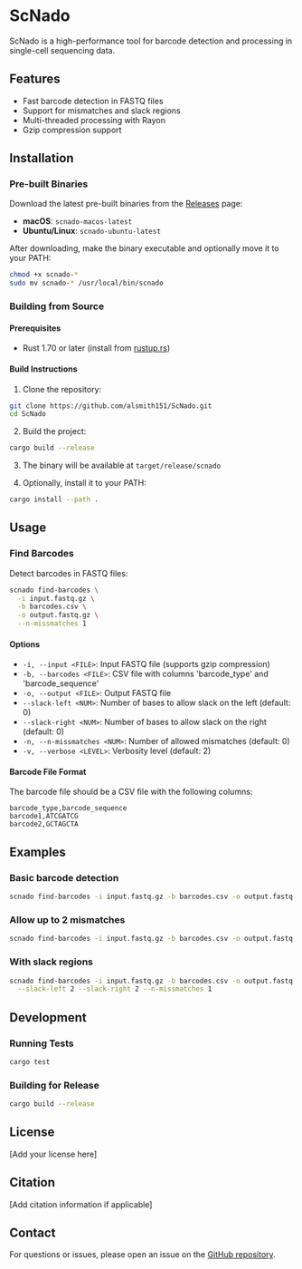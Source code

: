 # ScNado

ScNado is a high-performance tool for barcode detection and processing in single-cell sequencing data.

## Features

- Fast barcode detection in FASTQ files
- Support for mismatches and slack regions
- Multi-threaded processing with Rayon
- Gzip compression support

## Installation

### Pre-built Binaries

Download the latest pre-built binaries from the [Releases](https://github.com/alsmith151/ScNado/releases) page:

- **macOS**: `scnado-macos-latest`
- **Ubuntu/Linux**: `scnado-ubuntu-latest`

After downloading, make the binary executable and optionally move it to your PATH:

```bash
chmod +x scnado-*
sudo mv scnado-* /usr/local/bin/scnado
```

### Building from Source

#### Prerequisites

- Rust 1.70 or later (install from [rustup.rs](https://rustup.rs/))

#### Build Instructions

1. Clone the repository:
```bash
git clone https://github.com/alsmith151/ScNado.git
cd ScNado
```

2. Build the project:
```bash
cargo build --release
```

3. The binary will be available at `target/release/scnado`

4. Optionally, install it to your PATH:
```bash
cargo install --path .
```

## Usage

### Find Barcodes

Detect barcodes in FASTQ files:

```bash
scnado find-barcodes \
  -i input.fastq.gz \
  -b barcodes.csv \
  -o output.fastq.gz \
  --n-missmatches 1
```

#### Options

- `-i, --input <FILE>`: Input FASTQ file (supports gzip compression)
- `-b, --barcodes <FILE>`: CSV file with columns 'barcode_type' and 'barcode_sequence'
- `-o, --output <FILE>`: Output FASTQ file
- `--slack-left <NUM>`: Number of bases to allow slack on the left (default: 0)
- `--slack-right <NUM>`: Number of bases to allow slack on the right (default: 0)
- `-n, --n-missmatches <NUM>`: Number of allowed mismatches (default: 0)
- `-v, --verbose <LEVEL>`: Verbosity level (default: 2)

#### Barcode File Format

The barcode file should be a CSV file with the following columns:

```csv
barcode_type,barcode_sequence
barcode1,ATCGATCG
barcode2,GCTAGCTA
```

## Examples

### Basic barcode detection
```bash
scnado find-barcodes -i input.fastq.gz -b barcodes.csv -o output.fastq.gz
```

### Allow up to 2 mismatches
```bash
scnado find-barcodes -i input.fastq.gz -b barcodes.csv -o output.fastq.gz --n-missmatches 2
```

### With slack regions
```bash
scnado find-barcodes -i input.fastq.gz -b barcodes.csv -o output.fastq.gz \
  --slack-left 2 --slack-right 2 --n-missmatches 1
```

## Development

### Running Tests

```bash
cargo test
```

### Building for Release

```bash
cargo build --release
```

## License

[Add your license here]

## Citation

[Add citation information if applicable]

## Contact

For questions or issues, please open an issue on the [GitHub repository](https://github.com/alsmith151/ScNado/issues).

